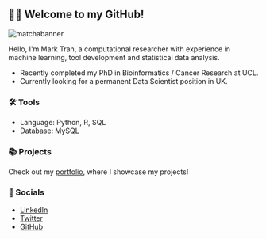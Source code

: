 ## 🙋‍♂️ Welcome to my GitHub!

![matchabanner](https://github.com/user-attachments/assets/af8bd11d-27ce-4b91-9d86-d9c599483478)

Hello, I'm Mark Tran, a computational researcher with experience in machine learning, tool development and statistical data analysis.

- Recently completed my PhD in Bioinformatics / Cancer Research at UCL.
- Currently looking for a permanent Data Scientist position in UK.

### 🛠️ Tools
- Language: Python, R, SQL
- Database: MySQL

### 📚 Projects
Check out my [portfolio](https://marktranhs.github.io), where I showcase my projects!


### 👋 Socials
- [LinkedIn](http://linkedin.com/in/marktranhs)
- [Twitter](https://x.com/MarkTranHS)
- [GitHub](http://github.com/MarkTranHS)
